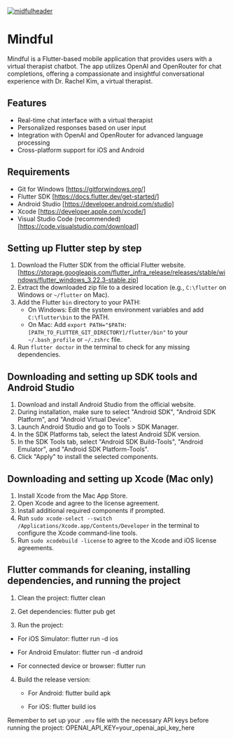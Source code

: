 <a href="">
  <img alt="midfulheader" src="https://github.com/afarhadi99/mindful/blob/main/instant.png">
</a>

# Mindful

Mindful is a Flutter-based mobile application that provides users with a virtual therapist chatbot. The app utilizes OpenAI and OpenRouter for chat completions, offering a compassionate and insightful conversational experience with Dr. Rachel Kim, a virtual therapist.

## Features 

- Real-time chat interface with a virtual therapist
- Personalized responses based on user input
- Integration with OpenAI and OpenRouter for advanced language processing
- Cross-platform support for iOS and Android

## Requirements 
- Git for Windows [https://gitforwindows.org/]
- Flutter SDK [https://docs.flutter.dev/get-started/]
- Android Studio [https://developer.android.com/studio]
- Xcode [https://developer.apple.com/xcode/]
- Visual Studio Code (recommended) [https://code.visualstudio.com/download]


## Setting up Flutter step by step

1. Download the Flutter SDK from the official Flutter website. [https://storage.googleapis.com/flutter_infra_release/releases/stable/windows/flutter_windows_3.22.3-stable.zip]
2. Extract the downloaded zip file to a desired location (e.g., `C:\flutter` on Windows or `~/flutter` on Mac).
3. Add the Flutter `bin` directory to your PATH:
   - On Windows: Edit the system environment variables and add `C:\flutter\bin` to the PATH.
   - On Mac: Add `export PATH="$PATH:[PATH_TO_FLUTTER_GIT_DIRECTORY]/flutter/bin"` to your `~/.bash_profile` or `~/.zshrc` file.
4. Run `flutter doctor` in the terminal to check for any missing dependencies.

## Downloading and setting up SDK tools and Android Studio

1. Download and install Android Studio from the official website.
2. During installation, make sure to select "Android SDK", "Android SDK Platform", and "Android Virtual Device".
3. Launch Android Studio and go to Tools > SDK Manager.
4. In the SDK Platforms tab, select the latest Android SDK version.
5. In the SDK Tools tab, select "Android SDK Build-Tools", "Android Emulator", and "Android SDK Platform-Tools".
6. Click "Apply" to install the selected components.

## Downloading and setting up Xcode (Mac only)

1. Install Xcode from the Mac App Store.
2. Open Xcode and agree to the license agreement.
3. Install additional required components if prompted.
4. Run `sudo xcode-select --switch /Applications/Xcode.app/Contents/Developer` in the terminal to configure the Xcode command-line tools.
5. Run `sudo xcodebuild -license` to agree to the Xcode and iOS license agreements.

## Flutter commands for cleaning, installing dependencies, and running the project

1. Clean the project:
    flutter clean

2. Get dependencies:
    flutter pub get

3. Run the project:
  - For iOS Simulator:
        flutter run -d ios
 
  - For Android Emulator:
        flutter run -d android
 
  - For connected device or browser:
        flutter run
 
4. Build the release version:
   - For Android:
      flutter build apk
 
   - For iOS:
      flutter build ios


 
Remember to set up your `.env` file with the necessary API keys before running the project: OPENAI_API_KEY=your_openai_api_key_here
